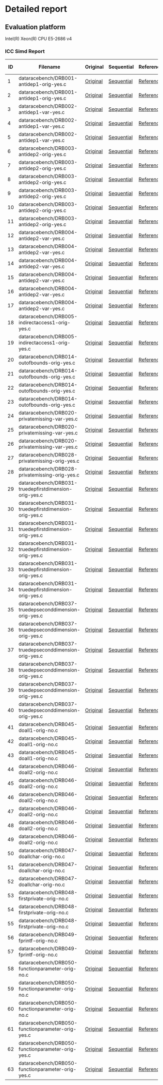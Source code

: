 # Detailed report

## Evaluation platform

Intel(R) Xeon(R) CPU E5-2686 v4

### ICC Simd Report

 ID | Filename | Original | Sequential | Reference | Loop ID | Line Number | ICC Simd | Output | JSON | Ground Truth 
 --- | --- | --- | --- | --- | --- | --- | --- | --- | --- | --- 
1 | dataracebench/DRB001-antidep1-orig-yes.c | [Original](../../benchmarks/original/dataracebench/DRB001-antidep1-orig-yes.c) | [Sequential](../../benchmarks/sequential/dataracebench/DRB001-antidep1-orig-yes.c) | [Reference](../../benchmarks/reference_cpu_simd/dataracebench/DRB001-antidep1-orig-yes.c.json) | 1 | 61 | TP | [out](../../benchmarks/ICC_Simd/dataracebench/DRB001-antidep1-orig-yes.c.optrpt) | [json](../../benchmarks/ICC_Simd/dataracebench/DRB001-antidep1-orig-yes.c.json) | [YES](../../benchmarks/original/dataracebench/DRB001-antidep1-orig-yes.c)
2 | dataracebench/DRB001-antidep1-orig-yes.c | [Original](../../benchmarks/original/dataracebench/DRB001-antidep1-orig-yes.c) | [Sequential](../../benchmarks/sequential/dataracebench/DRB001-antidep1-orig-yes.c) | [Reference](../../benchmarks/reference_cpu_simd/dataracebench/DRB001-antidep1-orig-yes.c.json) | 2 | 65 | TP | [out](../../benchmarks/ICC_Simd/dataracebench/DRB001-antidep1-orig-yes.c.optrpt) | [json](../../benchmarks/ICC_Simd/dataracebench/DRB001-antidep1-orig-yes.c.json) | [YES](../../benchmarks/original/dataracebench/DRB001-antidep1-orig-yes.c)
3 | dataracebench/DRB002-antidep1-var-yes.c | [Original](../../benchmarks/original/dataracebench/DRB002-antidep1-var-yes.c) | [Sequential](../../benchmarks/sequential/dataracebench/DRB002-antidep1-var-yes.c) | [Reference](../../benchmarks/reference_cpu_simd/dataracebench/DRB002-antidep1-var-yes.c.json) | 1 | 64 | TP | [out](../../benchmarks/ICC_Simd/dataracebench/DRB002-antidep1-var-yes.c.optrpt) | [json](../../benchmarks/ICC_Simd/dataracebench/DRB002-antidep1-var-yes.c.json) | [YES](../../benchmarks/original/dataracebench/DRB002-antidep1-var-yes.c)
4 | dataracebench/DRB002-antidep1-var-yes.c | [Original](../../benchmarks/original/dataracebench/DRB002-antidep1-var-yes.c) | [Sequential](../../benchmarks/sequential/dataracebench/DRB002-antidep1-var-yes.c) | [Reference](../../benchmarks/reference_cpu_simd/dataracebench/DRB002-antidep1-var-yes.c.json) | 2 | 68 | TP | [out](../../benchmarks/ICC_Simd/dataracebench/DRB002-antidep1-var-yes.c.optrpt) | [json](../../benchmarks/ICC_Simd/dataracebench/DRB002-antidep1-var-yes.c.json) | [YES](../../benchmarks/original/dataracebench/DRB002-antidep1-var-yes.c)
5 | dataracebench/DRB002-antidep1-var-yes.c | [Original](../../benchmarks/original/dataracebench/DRB002-antidep1-var-yes.c) | [Sequential](../../benchmarks/sequential/dataracebench/DRB002-antidep1-var-yes.c) | [Reference](../../benchmarks/reference_cpu_simd/dataracebench/DRB002-antidep1-var-yes.c.json) | 3 | 72 | FN | [out](../../benchmarks/ICC_Simd/dataracebench/DRB002-antidep1-var-yes.c.optrpt) | [json](../../benchmarks/ICC_Simd/dataracebench/DRB002-antidep1-var-yes.c.json) | [YES](../../benchmarks/original/dataracebench/DRB002-antidep1-var-yes.c)
6 | dataracebench/DRB003-antidep2-orig-yes.c | [Original](../../benchmarks/original/dataracebench/DRB003-antidep2-orig-yes.c) | [Sequential](../../benchmarks/sequential/dataracebench/DRB003-antidep2-orig-yes.c) | [Reference](../../benchmarks/reference_cpu_simd/dataracebench/DRB003-antidep2-orig-yes.c.json) | 1 | 61 | DP | [out](../../benchmarks/ICC_Simd/dataracebench/DRB003-antidep2-orig-yes.c.optrpt) | [json](../../benchmarks/ICC_Simd/dataracebench/DRB003-antidep2-orig-yes.c.json) | [YES](../../benchmarks/original/dataracebench/DRB003-antidep2-orig-yes.c)
7 | dataracebench/DRB003-antidep2-orig-yes.c | [Original](../../benchmarks/original/dataracebench/DRB003-antidep2-orig-yes.c) | [Sequential](../../benchmarks/sequential/dataracebench/DRB003-antidep2-orig-yes.c) | [Reference](../../benchmarks/reference_cpu_simd/dataracebench/DRB003-antidep2-orig-yes.c.json) | 2 | 63 | TP | [out](../../benchmarks/ICC_Simd/dataracebench/DRB003-antidep2-orig-yes.c.optrpt) | [json](../../benchmarks/ICC_Simd/dataracebench/DRB003-antidep2-orig-yes.c.json) | [YES](../../benchmarks/original/dataracebench/DRB003-antidep2-orig-yes.c)
8 | dataracebench/DRB003-antidep2-orig-yes.c | [Original](../../benchmarks/original/dataracebench/DRB003-antidep2-orig-yes.c) | [Sequential](../../benchmarks/sequential/dataracebench/DRB003-antidep2-orig-yes.c) | [Reference](../../benchmarks/reference_cpu_simd/dataracebench/DRB003-antidep2-orig-yes.c.json) | 3 | 66 | TN | [out](../../benchmarks/ICC_Simd/dataracebench/DRB003-antidep2-orig-yes.c.optrpt) | [json](../../benchmarks/ICC_Simd/dataracebench/DRB003-antidep2-orig-yes.c.json) | [NO](../../benchmarks/original/dataracebench/DRB003-antidep2-orig-yes.c)
9 | dataracebench/DRB003-antidep2-orig-yes.c | [Original](../../benchmarks/original/dataracebench/DRB003-antidep2-orig-yes.c) | [Sequential](../../benchmarks/sequential/dataracebench/DRB003-antidep2-orig-yes.c) | [Reference](../../benchmarks/reference_cpu_simd/dataracebench/DRB003-antidep2-orig-yes.c.json) | 4 | 68 | TP | [out](../../benchmarks/ICC_Simd/dataracebench/DRB003-antidep2-orig-yes.c.optrpt) | [json](../../benchmarks/ICC_Simd/dataracebench/DRB003-antidep2-orig-yes.c.json) | [YES](../../benchmarks/original/dataracebench/DRB003-antidep2-orig-yes.c)
10 | dataracebench/DRB003-antidep2-orig-yes.c | [Original](../../benchmarks/original/dataracebench/DRB003-antidep2-orig-yes.c) | [Sequential](../../benchmarks/sequential/dataracebench/DRB003-antidep2-orig-yes.c) | [Reference](../../benchmarks/reference_cpu_simd/dataracebench/DRB003-antidep2-orig-yes.c.json) | 5 | 74 | FN | [out](../../benchmarks/ICC_Simd/dataracebench/DRB003-antidep2-orig-yes.c.optrpt) | [json](../../benchmarks/ICC_Simd/dataracebench/DRB003-antidep2-orig-yes.c.json) | [YES](../../benchmarks/original/dataracebench/DRB003-antidep2-orig-yes.c)
11 | dataracebench/DRB003-antidep2-orig-yes.c | [Original](../../benchmarks/original/dataracebench/DRB003-antidep2-orig-yes.c) | [Sequential](../../benchmarks/sequential/dataracebench/DRB003-antidep2-orig-yes.c) | [Reference](../../benchmarks/reference_cpu_simd/dataracebench/DRB003-antidep2-orig-yes.c.json) | 6 | 76 | FN | [out](../../benchmarks/ICC_Simd/dataracebench/DRB003-antidep2-orig-yes.c.optrpt) | [json](../../benchmarks/ICC_Simd/dataracebench/DRB003-antidep2-orig-yes.c.json) | [YES](../../benchmarks/original/dataracebench/DRB003-antidep2-orig-yes.c)
12 | dataracebench/DRB004-antidep2-var-yes.c | [Original](../../benchmarks/original/dataracebench/DRB004-antidep2-var-yes.c) | [Sequential](../../benchmarks/sequential/dataracebench/DRB004-antidep2-var-yes.c) | [Reference](../../benchmarks/reference_cpu_simd/dataracebench/DRB004-antidep2-var-yes.c.json) | 1 | 65 | DP | [out](../../benchmarks/ICC_Simd/dataracebench/DRB004-antidep2-var-yes.c.optrpt) | [json](../../benchmarks/ICC_Simd/dataracebench/DRB004-antidep2-var-yes.c.json) | [YES](../../benchmarks/original/dataracebench/DRB004-antidep2-var-yes.c)
13 | dataracebench/DRB004-antidep2-var-yes.c | [Original](../../benchmarks/original/dataracebench/DRB004-antidep2-var-yes.c) | [Sequential](../../benchmarks/sequential/dataracebench/DRB004-antidep2-var-yes.c) | [Reference](../../benchmarks/reference_cpu_simd/dataracebench/DRB004-antidep2-var-yes.c.json) | 2 | 67 | TP | [out](../../benchmarks/ICC_Simd/dataracebench/DRB004-antidep2-var-yes.c.optrpt) | [json](../../benchmarks/ICC_Simd/dataracebench/DRB004-antidep2-var-yes.c.json) | [YES](../../benchmarks/original/dataracebench/DRB004-antidep2-var-yes.c)
14 | dataracebench/DRB004-antidep2-var-yes.c | [Original](../../benchmarks/original/dataracebench/DRB004-antidep2-var-yes.c) | [Sequential](../../benchmarks/sequential/dataracebench/DRB004-antidep2-var-yes.c) | [Reference](../../benchmarks/reference_cpu_simd/dataracebench/DRB004-antidep2-var-yes.c.json) | 3 | 70 | TN | [out](../../benchmarks/ICC_Simd/dataracebench/DRB004-antidep2-var-yes.c.optrpt) | [json](../../benchmarks/ICC_Simd/dataracebench/DRB004-antidep2-var-yes.c.json) | [NO](../../benchmarks/original/dataracebench/DRB004-antidep2-var-yes.c)
15 | dataracebench/DRB004-antidep2-var-yes.c | [Original](../../benchmarks/original/dataracebench/DRB004-antidep2-var-yes.c) | [Sequential](../../benchmarks/sequential/dataracebench/DRB004-antidep2-var-yes.c) | [Reference](../../benchmarks/reference_cpu_simd/dataracebench/DRB004-antidep2-var-yes.c.json) | 4 | 72 | TP | [out](../../benchmarks/ICC_Simd/dataracebench/DRB004-antidep2-var-yes.c.optrpt) | [json](../../benchmarks/ICC_Simd/dataracebench/DRB004-antidep2-var-yes.c.json) | [YES](../../benchmarks/original/dataracebench/DRB004-antidep2-var-yes.c)
16 | dataracebench/DRB004-antidep2-var-yes.c | [Original](../../benchmarks/original/dataracebench/DRB004-antidep2-var-yes.c) | [Sequential](../../benchmarks/sequential/dataracebench/DRB004-antidep2-var-yes.c) | [Reference](../../benchmarks/reference_cpu_simd/dataracebench/DRB004-antidep2-var-yes.c.json) | 5 | 78 | FN | [out](../../benchmarks/ICC_Simd/dataracebench/DRB004-antidep2-var-yes.c.optrpt) | [json](../../benchmarks/ICC_Simd/dataracebench/DRB004-antidep2-var-yes.c.json) | [YES](../../benchmarks/original/dataracebench/DRB004-antidep2-var-yes.c)
17 | dataracebench/DRB004-antidep2-var-yes.c | [Original](../../benchmarks/original/dataracebench/DRB004-antidep2-var-yes.c) | [Sequential](../../benchmarks/sequential/dataracebench/DRB004-antidep2-var-yes.c) | [Reference](../../benchmarks/reference_cpu_simd/dataracebench/DRB004-antidep2-var-yes.c.json) | 6 | 80 | FN | [out](../../benchmarks/ICC_Simd/dataracebench/DRB004-antidep2-var-yes.c.optrpt) | [json](../../benchmarks/ICC_Simd/dataracebench/DRB004-antidep2-var-yes.c.json) | [YES](../../benchmarks/original/dataracebench/DRB004-antidep2-var-yes.c)
18 | dataracebench/DRB005-indirectaccess1-orig-yes.c | [Original](../../benchmarks/original/dataracebench/DRB005-indirectaccess1-orig-yes.c) | [Sequential](../../benchmarks/sequential/dataracebench/DRB005-indirectaccess1-orig-yes.c) | [Reference](../../benchmarks/reference_cpu_simd/dataracebench/DRB005-indirectaccess1-orig-yes.c.json) | 1 | 120 | TP | [out](../../benchmarks/ICC_Simd/dataracebench/DRB005-indirectaccess1-orig-yes.c.optrpt) | [json](../../benchmarks/ICC_Simd/dataracebench/DRB005-indirectaccess1-orig-yes.c.json) | [YES](../../benchmarks/original/dataracebench/DRB005-indirectaccess1-orig-yes.c)
19 | dataracebench/DRB005-indirectaccess1-orig-yes.c | [Original](../../benchmarks/original/dataracebench/DRB005-indirectaccess1-orig-yes.c) | [Sequential](../../benchmarks/sequential/dataracebench/DRB005-indirectaccess1-orig-yes.c) | [Reference](../../benchmarks/reference_cpu_simd/dataracebench/DRB005-indirectaccess1-orig-yes.c.json) | 2 | 126 | FN | [out](../../benchmarks/ICC_Simd/dataracebench/DRB005-indirectaccess1-orig-yes.c.optrpt) | [json](../../benchmarks/ICC_Simd/dataracebench/DRB005-indirectaccess1-orig-yes.c.json) | [YES](../../benchmarks/original/dataracebench/DRB005-indirectaccess1-orig-yes.c)
20 | dataracebench/DRB014-outofbounds-orig-yes.c | [Original](../../benchmarks/original/dataracebench/DRB014-outofbounds-orig-yes.c) | [Sequential](../../benchmarks/sequential/dataracebench/DRB014-outofbounds-orig-yes.c) | [Reference](../../benchmarks/reference_cpu_simd/dataracebench/DRB014-outofbounds-orig-yes.c.json) | 1 | 75 | TP | [out](../../benchmarks/ICC_Simd/dataracebench/DRB014-outofbounds-orig-yes.c.optrpt) | [json](../../benchmarks/ICC_Simd/dataracebench/DRB014-outofbounds-orig-yes.c.json) | [YES](../../benchmarks/original/dataracebench/DRB014-outofbounds-orig-yes.c)
21 | dataracebench/DRB014-outofbounds-orig-yes.c | [Original](../../benchmarks/original/dataracebench/DRB014-outofbounds-orig-yes.c) | [Sequential](../../benchmarks/sequential/dataracebench/DRB014-outofbounds-orig-yes.c) | [Reference](../../benchmarks/reference_cpu_simd/dataracebench/DRB014-outofbounds-orig-yes.c.json) | 2 | 77 | TP | [out](../../benchmarks/ICC_Simd/dataracebench/DRB014-outofbounds-orig-yes.c.optrpt) | [json](../../benchmarks/ICC_Simd/dataracebench/DRB014-outofbounds-orig-yes.c.json) | [YES](../../benchmarks/original/dataracebench/DRB014-outofbounds-orig-yes.c)
22 | dataracebench/DRB014-outofbounds-orig-yes.c | [Original](../../benchmarks/original/dataracebench/DRB014-outofbounds-orig-yes.c) | [Sequential](../../benchmarks/sequential/dataracebench/DRB014-outofbounds-orig-yes.c) | [Reference](../../benchmarks/reference_cpu_simd/dataracebench/DRB014-outofbounds-orig-yes.c.json) | 3 | 80 | TN | [out](../../benchmarks/ICC_Simd/dataracebench/DRB014-outofbounds-orig-yes.c.optrpt) | [json](../../benchmarks/ICC_Simd/dataracebench/DRB014-outofbounds-orig-yes.c.json) | [NO](../../benchmarks/original/dataracebench/DRB014-outofbounds-orig-yes.c)
23 | dataracebench/DRB014-outofbounds-orig-yes.c | [Original](../../benchmarks/original/dataracebench/DRB014-outofbounds-orig-yes.c) | [Sequential](../../benchmarks/sequential/dataracebench/DRB014-outofbounds-orig-yes.c) | [Reference](../../benchmarks/reference_cpu_simd/dataracebench/DRB014-outofbounds-orig-yes.c.json) | 4 | 82 | FN | [out](../../benchmarks/ICC_Simd/dataracebench/DRB014-outofbounds-orig-yes.c.optrpt) | [json](../../benchmarks/ICC_Simd/dataracebench/DRB014-outofbounds-orig-yes.c.json) | [YES](../../benchmarks/original/dataracebench/DRB014-outofbounds-orig-yes.c)
24 | dataracebench/DRB020-privatemissing-var-yes.c | [Original](../../benchmarks/original/dataracebench/DRB020-privatemissing-var-yes.c) | [Sequential](../../benchmarks/sequential/dataracebench/DRB020-privatemissing-var-yes.c) | [Reference](../../benchmarks/reference_cpu_simd/dataracebench/DRB020-privatemissing-var-yes.c.json) | 1 | 62 | TP | [out](../../benchmarks/ICC_Simd/dataracebench/DRB020-privatemissing-var-yes.c.optrpt) | [json](../../benchmarks/ICC_Simd/dataracebench/DRB020-privatemissing-var-yes.c.json) | [YES](../../benchmarks/original/dataracebench/DRB020-privatemissing-var-yes.c)
25 | dataracebench/DRB020-privatemissing-var-yes.c | [Original](../../benchmarks/original/dataracebench/DRB020-privatemissing-var-yes.c) | [Sequential](../../benchmarks/sequential/dataracebench/DRB020-privatemissing-var-yes.c) | [Reference](../../benchmarks/reference_cpu_simd/dataracebench/DRB020-privatemissing-var-yes.c.json) | 2 | 66 | DP | [out](../../benchmarks/ICC_Simd/dataracebench/DRB020-privatemissing-var-yes.c.optrpt) | [json](../../benchmarks/ICC_Simd/dataracebench/DRB020-privatemissing-var-yes.c.json) | [YES](../../benchmarks/original/dataracebench/DRB020-privatemissing-var-yes.c)
26 | dataracebench/DRB020-privatemissing-var-yes.c | [Original](../../benchmarks/original/dataracebench/DRB020-privatemissing-var-yes.c) | [Sequential](../../benchmarks/sequential/dataracebench/DRB020-privatemissing-var-yes.c) | [Reference](../../benchmarks/reference_cpu_simd/dataracebench/DRB020-privatemissing-var-yes.c.json) | 3 | 73 | FN | [out](../../benchmarks/ICC_Simd/dataracebench/DRB020-privatemissing-var-yes.c.optrpt) | [json](../../benchmarks/ICC_Simd/dataracebench/DRB020-privatemissing-var-yes.c.json) | [YES](../../benchmarks/original/dataracebench/DRB020-privatemissing-var-yes.c)
27 | dataracebench/DRB028-privatemissing-orig-yes.c | [Original](../../benchmarks/original/dataracebench/DRB028-privatemissing-orig-yes.c) | [Sequential](../../benchmarks/sequential/dataracebench/DRB028-privatemissing-orig-yes.c) | [Reference](../../benchmarks/reference_cpu_simd/dataracebench/DRB028-privatemissing-orig-yes.c.json) | 1 | 60 | TP | [out](../../benchmarks/ICC_Simd/dataracebench/DRB028-privatemissing-orig-yes.c.optrpt) | [json](../../benchmarks/ICC_Simd/dataracebench/DRB028-privatemissing-orig-yes.c.json) | [YES](../../benchmarks/original/dataracebench/DRB028-privatemissing-orig-yes.c)
28 | dataracebench/DRB028-privatemissing-orig-yes.c | [Original](../../benchmarks/original/dataracebench/DRB028-privatemissing-orig-yes.c) | [Sequential](../../benchmarks/sequential/dataracebench/DRB028-privatemissing-orig-yes.c) | [Reference](../../benchmarks/reference_cpu_simd/dataracebench/DRB028-privatemissing-orig-yes.c.json) | 2 | 64 | DP | [out](../../benchmarks/ICC_Simd/dataracebench/DRB028-privatemissing-orig-yes.c.optrpt) | [json](../../benchmarks/ICC_Simd/dataracebench/DRB028-privatemissing-orig-yes.c.json) | [YES](../../benchmarks/original/dataracebench/DRB028-privatemissing-orig-yes.c)
29 | dataracebench/DRB031-truedepfirstdimension-orig-yes.c | [Original](../../benchmarks/original/dataracebench/DRB031-truedepfirstdimension-orig-yes.c) | [Sequential](../../benchmarks/sequential/dataracebench/DRB031-truedepfirstdimension-orig-yes.c) | [Reference](../../benchmarks/reference_cpu_simd/dataracebench/DRB031-truedepfirstdimension-orig-yes.c.json) | 1 | 60 | DP | [out](../../benchmarks/ICC_Simd/dataracebench/DRB031-truedepfirstdimension-orig-yes.c.optrpt) | [json](../../benchmarks/ICC_Simd/dataracebench/DRB031-truedepfirstdimension-orig-yes.c.json) | [YES](../../benchmarks/original/dataracebench/DRB031-truedepfirstdimension-orig-yes.c)
30 | dataracebench/DRB031-truedepfirstdimension-orig-yes.c | [Original](../../benchmarks/original/dataracebench/DRB031-truedepfirstdimension-orig-yes.c) | [Sequential](../../benchmarks/sequential/dataracebench/DRB031-truedepfirstdimension-orig-yes.c) | [Reference](../../benchmarks/reference_cpu_simd/dataracebench/DRB031-truedepfirstdimension-orig-yes.c.json) | 2 | 62 | TP | [out](../../benchmarks/ICC_Simd/dataracebench/DRB031-truedepfirstdimension-orig-yes.c.optrpt) | [json](../../benchmarks/ICC_Simd/dataracebench/DRB031-truedepfirstdimension-orig-yes.c.json) | [YES](../../benchmarks/original/dataracebench/DRB031-truedepfirstdimension-orig-yes.c)
31 | dataracebench/DRB031-truedepfirstdimension-orig-yes.c | [Original](../../benchmarks/original/dataracebench/DRB031-truedepfirstdimension-orig-yes.c) | [Sequential](../../benchmarks/sequential/dataracebench/DRB031-truedepfirstdimension-orig-yes.c) | [Reference](../../benchmarks/reference_cpu_simd/dataracebench/DRB031-truedepfirstdimension-orig-yes.c.json) | 3 | 65 | TN | [out](../../benchmarks/ICC_Simd/dataracebench/DRB031-truedepfirstdimension-orig-yes.c.optrpt) | [json](../../benchmarks/ICC_Simd/dataracebench/DRB031-truedepfirstdimension-orig-yes.c.json) | [NO](../../benchmarks/original/dataracebench/DRB031-truedepfirstdimension-orig-yes.c)
32 | dataracebench/DRB031-truedepfirstdimension-orig-yes.c | [Original](../../benchmarks/original/dataracebench/DRB031-truedepfirstdimension-orig-yes.c) | [Sequential](../../benchmarks/sequential/dataracebench/DRB031-truedepfirstdimension-orig-yes.c) | [Reference](../../benchmarks/reference_cpu_simd/dataracebench/DRB031-truedepfirstdimension-orig-yes.c.json) | 4 | 67 | TP | [out](../../benchmarks/ICC_Simd/dataracebench/DRB031-truedepfirstdimension-orig-yes.c.optrpt) | [json](../../benchmarks/ICC_Simd/dataracebench/DRB031-truedepfirstdimension-orig-yes.c.json) | [YES](../../benchmarks/original/dataracebench/DRB031-truedepfirstdimension-orig-yes.c)
33 | dataracebench/DRB031-truedepfirstdimension-orig-yes.c | [Original](../../benchmarks/original/dataracebench/DRB031-truedepfirstdimension-orig-yes.c) | [Sequential](../../benchmarks/sequential/dataracebench/DRB031-truedepfirstdimension-orig-yes.c) | [Reference](../../benchmarks/reference_cpu_simd/dataracebench/DRB031-truedepfirstdimension-orig-yes.c.json) | 5 | 71 | FN | [out](../../benchmarks/ICC_Simd/dataracebench/DRB031-truedepfirstdimension-orig-yes.c.optrpt) | [json](../../benchmarks/ICC_Simd/dataracebench/DRB031-truedepfirstdimension-orig-yes.c.json) | [YES](../../benchmarks/original/dataracebench/DRB031-truedepfirstdimension-orig-yes.c)
34 | dataracebench/DRB031-truedepfirstdimension-orig-yes.c | [Original](../../benchmarks/original/dataracebench/DRB031-truedepfirstdimension-orig-yes.c) | [Sequential](../../benchmarks/sequential/dataracebench/DRB031-truedepfirstdimension-orig-yes.c) | [Reference](../../benchmarks/reference_cpu_simd/dataracebench/DRB031-truedepfirstdimension-orig-yes.c.json) | 6 | 73 | FN | [out](../../benchmarks/ICC_Simd/dataracebench/DRB031-truedepfirstdimension-orig-yes.c.optrpt) | [json](../../benchmarks/ICC_Simd/dataracebench/DRB031-truedepfirstdimension-orig-yes.c.json) | [YES](../../benchmarks/original/dataracebench/DRB031-truedepfirstdimension-orig-yes.c)
35 | dataracebench/DRB037-truedepseconddimension-orig-yes.c | [Original](../../benchmarks/original/dataracebench/DRB037-truedepseconddimension-orig-yes.c) | [Sequential](../../benchmarks/sequential/dataracebench/DRB037-truedepseconddimension-orig-yes.c) | [Reference](../../benchmarks/reference_cpu_simd/dataracebench/DRB037-truedepseconddimension-orig-yes.c.json) | 1 | 61 | DP | [out](../../benchmarks/ICC_Simd/dataracebench/DRB037-truedepseconddimension-orig-yes.c.optrpt) | [json](../../benchmarks/ICC_Simd/dataracebench/DRB037-truedepseconddimension-orig-yes.c.json) | [YES](../../benchmarks/original/dataracebench/DRB037-truedepseconddimension-orig-yes.c)
36 | dataracebench/DRB037-truedepseconddimension-orig-yes.c | [Original](../../benchmarks/original/dataracebench/DRB037-truedepseconddimension-orig-yes.c) | [Sequential](../../benchmarks/sequential/dataracebench/DRB037-truedepseconddimension-orig-yes.c) | [Reference](../../benchmarks/reference_cpu_simd/dataracebench/DRB037-truedepseconddimension-orig-yes.c.json) | 2 | 63 | TP | [out](../../benchmarks/ICC_Simd/dataracebench/DRB037-truedepseconddimension-orig-yes.c.optrpt) | [json](../../benchmarks/ICC_Simd/dataracebench/DRB037-truedepseconddimension-orig-yes.c.json) | [YES](../../benchmarks/original/dataracebench/DRB037-truedepseconddimension-orig-yes.c)
37 | dataracebench/DRB037-truedepseconddimension-orig-yes.c | [Original](../../benchmarks/original/dataracebench/DRB037-truedepseconddimension-orig-yes.c) | [Sequential](../../benchmarks/sequential/dataracebench/DRB037-truedepseconddimension-orig-yes.c) | [Reference](../../benchmarks/reference_cpu_simd/dataracebench/DRB037-truedepseconddimension-orig-yes.c.json) | 3 | 67 | FN | [out](../../benchmarks/ICC_Simd/dataracebench/DRB037-truedepseconddimension-orig-yes.c.optrpt) | [json](../../benchmarks/ICC_Simd/dataracebench/DRB037-truedepseconddimension-orig-yes.c.json) | [YES](../../benchmarks/original/dataracebench/DRB037-truedepseconddimension-orig-yes.c)
38 | dataracebench/DRB037-truedepseconddimension-orig-yes.c | [Original](../../benchmarks/original/dataracebench/DRB037-truedepseconddimension-orig-yes.c) | [Sequential](../../benchmarks/sequential/dataracebench/DRB037-truedepseconddimension-orig-yes.c) | [Reference](../../benchmarks/reference_cpu_simd/dataracebench/DRB037-truedepseconddimension-orig-yes.c.json) | 4 | 68 | TN | [out](../../benchmarks/ICC_Simd/dataracebench/DRB037-truedepseconddimension-orig-yes.c.optrpt) | [json](../../benchmarks/ICC_Simd/dataracebench/DRB037-truedepseconddimension-orig-yes.c.json) | [NO](../../benchmarks/original/dataracebench/DRB037-truedepseconddimension-orig-yes.c)
39 | dataracebench/DRB037-truedepseconddimension-orig-yes.c | [Original](../../benchmarks/original/dataracebench/DRB037-truedepseconddimension-orig-yes.c) | [Sequential](../../benchmarks/sequential/dataracebench/DRB037-truedepseconddimension-orig-yes.c) | [Reference](../../benchmarks/reference_cpu_simd/dataracebench/DRB037-truedepseconddimension-orig-yes.c.json) | 5 | 72 | FN | [out](../../benchmarks/ICC_Simd/dataracebench/DRB037-truedepseconddimension-orig-yes.c.optrpt) | [json](../../benchmarks/ICC_Simd/dataracebench/DRB037-truedepseconddimension-orig-yes.c.json) | [YES](../../benchmarks/original/dataracebench/DRB037-truedepseconddimension-orig-yes.c)
40 | dataracebench/DRB037-truedepseconddimension-orig-yes.c | [Original](../../benchmarks/original/dataracebench/DRB037-truedepseconddimension-orig-yes.c) | [Sequential](../../benchmarks/sequential/dataracebench/DRB037-truedepseconddimension-orig-yes.c) | [Reference](../../benchmarks/reference_cpu_simd/dataracebench/DRB037-truedepseconddimension-orig-yes.c.json) | 6 | 74 | FN | [out](../../benchmarks/ICC_Simd/dataracebench/DRB037-truedepseconddimension-orig-yes.c.optrpt) | [json](../../benchmarks/ICC_Simd/dataracebench/DRB037-truedepseconddimension-orig-yes.c.json) | [YES](../../benchmarks/original/dataracebench/DRB037-truedepseconddimension-orig-yes.c)
41 | dataracebench/DRB045-doall1-orig-no.c | [Original](../../benchmarks/original/dataracebench/DRB045-doall1-orig-no.c) | [Sequential](../../benchmarks/sequential/dataracebench/DRB045-doall1-orig-no.c) | [Reference](../../benchmarks/reference_cpu_simd/dataracebench/DRB045-doall1-orig-no.c.json) | 1 | 56 | TP | [out](../../benchmarks/ICC_Simd/dataracebench/DRB045-doall1-orig-no.c.optrpt) | [json](../../benchmarks/ICC_Simd/dataracebench/DRB045-doall1-orig-no.c.json) | [YES](../../benchmarks/original/dataracebench/DRB045-doall1-orig-no.c)
42 | dataracebench/DRB045-doall1-orig-no.c | [Original](../../benchmarks/original/dataracebench/DRB045-doall1-orig-no.c) | [Sequential](../../benchmarks/sequential/dataracebench/DRB045-doall1-orig-no.c) | [Reference](../../benchmarks/reference_cpu_simd/dataracebench/DRB045-doall1-orig-no.c.json) | 2 | 60 | TP | [out](../../benchmarks/ICC_Simd/dataracebench/DRB045-doall1-orig-no.c.optrpt) | [json](../../benchmarks/ICC_Simd/dataracebench/DRB045-doall1-orig-no.c.json) | [YES](../../benchmarks/original/dataracebench/DRB045-doall1-orig-no.c)
43 | dataracebench/DRB045-doall1-orig-no.c | [Original](../../benchmarks/original/dataracebench/DRB045-doall1-orig-no.c) | [Sequential](../../benchmarks/sequential/dataracebench/DRB045-doall1-orig-no.c) | [Reference](../../benchmarks/reference_cpu_simd/dataracebench/DRB045-doall1-orig-no.c.json) | 3 | 64 | FN | [out](../../benchmarks/ICC_Simd/dataracebench/DRB045-doall1-orig-no.c.optrpt) | [json](../../benchmarks/ICC_Simd/dataracebench/DRB045-doall1-orig-no.c.json) | [YES](../../benchmarks/original/dataracebench/DRB045-doall1-orig-no.c)
44 | dataracebench/DRB046-doall2-orig-no.c | [Original](../../benchmarks/original/dataracebench/DRB046-doall2-orig-no.c) | [Sequential](../../benchmarks/sequential/dataracebench/DRB046-doall2-orig-no.c) | [Reference](../../benchmarks/reference_cpu_simd/dataracebench/DRB046-doall2-orig-no.c.json) | 1 | 60 | DP | [out](../../benchmarks/ICC_Simd/dataracebench/DRB046-doall2-orig-no.c.optrpt) | [json](../../benchmarks/ICC_Simd/dataracebench/DRB046-doall2-orig-no.c.json) | [YES](../../benchmarks/original/dataracebench/DRB046-doall2-orig-no.c)
45 | dataracebench/DRB046-doall2-orig-no.c | [Original](../../benchmarks/original/dataracebench/DRB046-doall2-orig-no.c) | [Sequential](../../benchmarks/sequential/dataracebench/DRB046-doall2-orig-no.c) | [Reference](../../benchmarks/reference_cpu_simd/dataracebench/DRB046-doall2-orig-no.c.json) | 2 | 62 | TP | [out](../../benchmarks/ICC_Simd/dataracebench/DRB046-doall2-orig-no.c.optrpt) | [json](../../benchmarks/ICC_Simd/dataracebench/DRB046-doall2-orig-no.c.json) | [YES](../../benchmarks/original/dataracebench/DRB046-doall2-orig-no.c)
46 | dataracebench/DRB046-doall2-orig-no.c | [Original](../../benchmarks/original/dataracebench/DRB046-doall2-orig-no.c) | [Sequential](../../benchmarks/sequential/dataracebench/DRB046-doall2-orig-no.c) | [Reference](../../benchmarks/reference_cpu_simd/dataracebench/DRB046-doall2-orig-no.c.json) | 3 | 66 | DP | [out](../../benchmarks/ICC_Simd/dataracebench/DRB046-doall2-orig-no.c.optrpt) | [json](../../benchmarks/ICC_Simd/dataracebench/DRB046-doall2-orig-no.c.json) | [YES](../../benchmarks/original/dataracebench/DRB046-doall2-orig-no.c)
47 | dataracebench/DRB046-doall2-orig-no.c | [Original](../../benchmarks/original/dataracebench/DRB046-doall2-orig-no.c) | [Sequential](../../benchmarks/sequential/dataracebench/DRB046-doall2-orig-no.c) | [Reference](../../benchmarks/reference_cpu_simd/dataracebench/DRB046-doall2-orig-no.c.json) | 4 | 68 | TP | [out](../../benchmarks/ICC_Simd/dataracebench/DRB046-doall2-orig-no.c.optrpt) | [json](../../benchmarks/ICC_Simd/dataracebench/DRB046-doall2-orig-no.c.json) | [YES](../../benchmarks/original/dataracebench/DRB046-doall2-orig-no.c)
48 | dataracebench/DRB046-doall2-orig-no.c | [Original](../../benchmarks/original/dataracebench/DRB046-doall2-orig-no.c) | [Sequential](../../benchmarks/sequential/dataracebench/DRB046-doall2-orig-no.c) | [Reference](../../benchmarks/reference_cpu_simd/dataracebench/DRB046-doall2-orig-no.c.json) | 5 | 72 | FN | [out](../../benchmarks/ICC_Simd/dataracebench/DRB046-doall2-orig-no.c.optrpt) | [json](../../benchmarks/ICC_Simd/dataracebench/DRB046-doall2-orig-no.c.json) | [YES](../../benchmarks/original/dataracebench/DRB046-doall2-orig-no.c)
49 | dataracebench/DRB046-doall2-orig-no.c | [Original](../../benchmarks/original/dataracebench/DRB046-doall2-orig-no.c) | [Sequential](../../benchmarks/sequential/dataracebench/DRB046-doall2-orig-no.c) | [Reference](../../benchmarks/reference_cpu_simd/dataracebench/DRB046-doall2-orig-no.c.json) | 6 | 74 | FN | [out](../../benchmarks/ICC_Simd/dataracebench/DRB046-doall2-orig-no.c.optrpt) | [json](../../benchmarks/ICC_Simd/dataracebench/DRB046-doall2-orig-no.c.json) | [YES](../../benchmarks/original/dataracebench/DRB046-doall2-orig-no.c)
50 | dataracebench/DRB047-doallchar-orig-no.c | [Original](../../benchmarks/original/dataracebench/DRB047-doallchar-orig-no.c) | [Sequential](../../benchmarks/sequential/dataracebench/DRB047-doallchar-orig-no.c) | [Reference](../../benchmarks/reference_cpu_simd/dataracebench/DRB047-doallchar-orig-no.c.json) | 1 | 61 | TP | [out](../../benchmarks/ICC_Simd/dataracebench/DRB047-doallchar-orig-no.c.optrpt) | [json](../../benchmarks/ICC_Simd/dataracebench/DRB047-doallchar-orig-no.c.json) | [YES](../../benchmarks/original/dataracebench/DRB047-doallchar-orig-no.c)
51 | dataracebench/DRB047-doallchar-orig-no.c | [Original](../../benchmarks/original/dataracebench/DRB047-doallchar-orig-no.c) | [Sequential](../../benchmarks/sequential/dataracebench/DRB047-doallchar-orig-no.c) | [Reference](../../benchmarks/reference_cpu_simd/dataracebench/DRB047-doallchar-orig-no.c.json) | 2 | 65 | TP | [out](../../benchmarks/ICC_Simd/dataracebench/DRB047-doallchar-orig-no.c.optrpt) | [json](../../benchmarks/ICC_Simd/dataracebench/DRB047-doallchar-orig-no.c.json) | [YES](../../benchmarks/original/dataracebench/DRB047-doallchar-orig-no.c)
52 | dataracebench/DRB047-doallchar-orig-no.c | [Original](../../benchmarks/original/dataracebench/DRB047-doallchar-orig-no.c) | [Sequential](../../benchmarks/sequential/dataracebench/DRB047-doallchar-orig-no.c) | [Reference](../../benchmarks/reference_cpu_simd/dataracebench/DRB047-doallchar-orig-no.c.json) | 3 | 69 | FN | [out](../../benchmarks/ICC_Simd/dataracebench/DRB047-doallchar-orig-no.c.optrpt) | [json](../../benchmarks/ICC_Simd/dataracebench/DRB047-doallchar-orig-no.c.json) | [YES](../../benchmarks/original/dataracebench/DRB047-doallchar-orig-no.c)
53 | dataracebench/DRB048-firstprivate-orig-no.c | [Original](../../benchmarks/original/dataracebench/DRB048-firstprivate-orig-no.c) | [Sequential](../../benchmarks/sequential/dataracebench/DRB048-firstprivate-orig-no.c) | [Reference](../../benchmarks/reference_cpu_simd/dataracebench/DRB048-firstprivate-orig-no.c.json) | 1 | 56 | TP | [out](../../benchmarks/ICC_Simd/dataracebench/DRB048-firstprivate-orig-no.c.optrpt) | [json](../../benchmarks/ICC_Simd/dataracebench/DRB048-firstprivate-orig-no.c.json) | [YES](../../benchmarks/original/dataracebench/DRB048-firstprivate-orig-no.c)
54 | dataracebench/DRB048-firstprivate-orig-no.c | [Original](../../benchmarks/original/dataracebench/DRB048-firstprivate-orig-no.c) | [Sequential](../../benchmarks/sequential/dataracebench/DRB048-firstprivate-orig-no.c) | [Reference](../../benchmarks/reference_cpu_simd/dataracebench/DRB048-firstprivate-orig-no.c.json) | 2 | 68 | TP | [out](../../benchmarks/ICC_Simd/dataracebench/DRB048-firstprivate-orig-no.c.optrpt) | [json](../../benchmarks/ICC_Simd/dataracebench/DRB048-firstprivate-orig-no.c.json) | [YES](../../benchmarks/original/dataracebench/DRB048-firstprivate-orig-no.c)
55 | dataracebench/DRB048-firstprivate-orig-no.c | [Original](../../benchmarks/original/dataracebench/DRB048-firstprivate-orig-no.c) | [Sequential](../../benchmarks/sequential/dataracebench/DRB048-firstprivate-orig-no.c) | [Reference](../../benchmarks/reference_cpu_simd/dataracebench/DRB048-firstprivate-orig-no.c.json) | 3 | 76 | FN | [out](../../benchmarks/ICC_Simd/dataracebench/DRB048-firstprivate-orig-no.c.optrpt) | [json](../../benchmarks/ICC_Simd/dataracebench/DRB048-firstprivate-orig-no.c.json) | [YES](../../benchmarks/original/dataracebench/DRB048-firstprivate-orig-no.c)
56 | dataracebench/DRB049-fprintf-orig-no.c | [Original](../../benchmarks/original/dataracebench/DRB049-fprintf-orig-no.c) | [Sequential](../../benchmarks/sequential/dataracebench/DRB049-fprintf-orig-no.c) | [Reference](../../benchmarks/reference_cpu_simd/dataracebench/DRB049-fprintf-orig-no.c.json) | 1 | 64 | TP | [out](../../benchmarks/ICC_Simd/dataracebench/DRB049-fprintf-orig-no.c.optrpt) | [json](../../benchmarks/ICC_Simd/dataracebench/DRB049-fprintf-orig-no.c.json) | [YES](../../benchmarks/original/dataracebench/DRB049-fprintf-orig-no.c)
57 | dataracebench/DRB049-fprintf-orig-no.c | [Original](../../benchmarks/original/dataracebench/DRB049-fprintf-orig-no.c) | [Sequential](../../benchmarks/sequential/dataracebench/DRB049-fprintf-orig-no.c) | [Reference](../../benchmarks/reference_cpu_simd/dataracebench/DRB049-fprintf-orig-no.c.json) | 2 | 74 | FN | [out](../../benchmarks/ICC_Simd/dataracebench/DRB049-fprintf-orig-no.c.optrpt) | [json](../../benchmarks/ICC_Simd/dataracebench/DRB049-fprintf-orig-no.c.json) | [YES](../../benchmarks/original/dataracebench/DRB049-fprintf-orig-no.c)
58 | dataracebench/DRB050-functionparameter-orig-no.c | [Original](../../benchmarks/original/dataracebench/DRB050-functionparameter-orig-no.c) | [Sequential](../../benchmarks/sequential/dataracebench/DRB050-functionparameter-orig-no.c) | [Reference](../../benchmarks/reference_cpu_simd/dataracebench/DRB050-functionparameter-orig-no.c.json) | 1 | 56 | TP | [out](../../benchmarks/ICC_Simd/dataracebench/DRB050-functionparameter-orig-no.c.optrpt) | [json](../../benchmarks/ICC_Simd/dataracebench/DRB050-functionparameter-orig-no.c.json) | [YES](../../benchmarks/original/dataracebench/DRB050-functionparameter-orig-no.c)
59 | dataracebench/DRB050-functionparameter-orig-no.c | [Original](../../benchmarks/original/dataracebench/DRB050-functionparameter-orig-no.c) | [Sequential](../../benchmarks/sequential/dataracebench/DRB050-functionparameter-orig-no.c) | [Reference](../../benchmarks/reference_cpu_simd/dataracebench/DRB050-functionparameter-orig-no.c.json) | 2 | 70 | TP | [out](../../benchmarks/ICC_Simd/dataracebench/DRB050-functionparameter-orig-no.c.optrpt) | [json](../../benchmarks/ICC_Simd/dataracebench/DRB050-functionparameter-orig-no.c.json) | [YES](../../benchmarks/original/dataracebench/DRB050-functionparameter-orig-no.c)
60 | dataracebench/DRB050-functionparameter-orig-no.c | [Original](../../benchmarks/original/dataracebench/DRB050-functionparameter-orig-no.c) | [Sequential](../../benchmarks/sequential/dataracebench/DRB050-functionparameter-orig-no.c) | [Reference](../../benchmarks/reference_cpu_simd/dataracebench/DRB050-functionparameter-orig-no.c.json) | 3 | 77 | TN | [out](../../benchmarks/ICC_Simd/dataracebench/DRB050-functionparameter-orig-no.c.optrpt) | [json](../../benchmarks/ICC_Simd/dataracebench/DRB050-functionparameter-orig-no.c.json) | [NO](../../benchmarks/original/dataracebench/DRB050-functionparameter-orig-no.c)
61 | dataracebench/DRB050-functionparameter-orig-yes.c | [Original](../../benchmarks/original/dataracebench/DRB050-functionparameter-orig-yes.c) | [Sequential](../../benchmarks/sequential/dataracebench/DRB050-functionparameter-orig-yes.c) | [Reference](../../benchmarks/reference_cpu_simd/dataracebench/DRB050-functionparameter-orig-yes.c.json) | 1 | 55 | TN | [out](../../benchmarks/ICC_Simd/dataracebench/DRB050-functionparameter-orig-yes.c.optrpt) | [json](../../benchmarks/ICC_Simd/dataracebench/DRB050-functionparameter-orig-yes.c.json) | [NO](../../benchmarks/original/dataracebench/DRB050-functionparameter-orig-yes.c)
62 | dataracebench/DRB050-functionparameter-orig-yes.c | [Original](../../benchmarks/original/dataracebench/DRB050-functionparameter-orig-yes.c) | [Sequential](../../benchmarks/sequential/dataracebench/DRB050-functionparameter-orig-yes.c) | [Reference](../../benchmarks/reference_cpu_simd/dataracebench/DRB050-functionparameter-orig-yes.c.json) | 2 | 68 | TP | [out](../../benchmarks/ICC_Simd/dataracebench/DRB050-functionparameter-orig-yes.c.optrpt) | [json](../../benchmarks/ICC_Simd/dataracebench/DRB050-functionparameter-orig-yes.c.json) | [YES](../../benchmarks/original/dataracebench/DRB050-functionparameter-orig-yes.c)
63 | dataracebench/DRB050-functionparameter-orig-yes.c | [Original](../../benchmarks/original/dataracebench/DRB050-functionparameter-orig-yes.c) | [Sequential](../../benchmarks/sequential/dataracebench/DRB050-functionparameter-orig-yes.c) | [Reference](../../benchmarks/reference_cpu_simd/dataracebench/DRB050-functionparameter-orig-yes.c.json) | 3 | 75 | TN | [out](../../benchmarks/ICC_Simd/dataracebench/DRB050-functionparameter-orig-yes.c.optrpt) | [json](../../benchmarks/ICC_Simd/dataracebench/DRB050-functionparameter-orig-yes.c.json) | [NO](../../benchmarks/original/dataracebench/DRB050-functionparameter-orig-yes.c)


